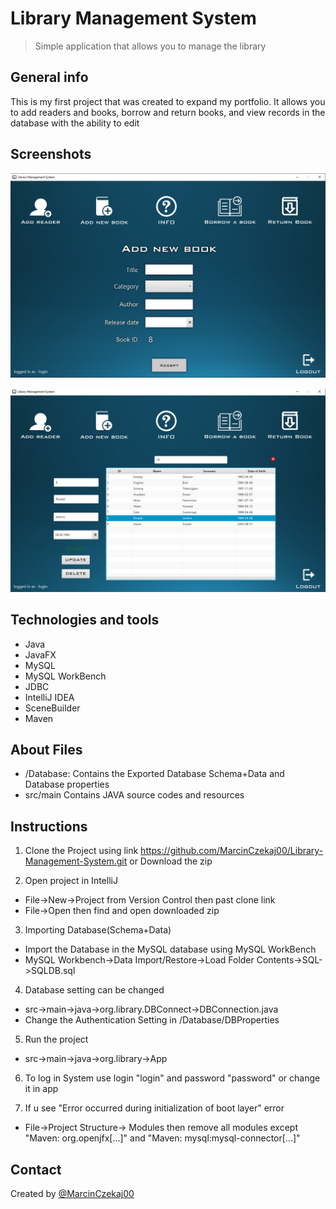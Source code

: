 # Library Management System
> Simple application that allows you to manage the library 

## General info
This is my first project that was created to expand my portfolio.
It allows you to add readers and books, borrow and return books, and view records in the database with the ability to edit 

## Screenshots
![Alt text](./src/main/resources/screenshots/ss1.png?raw=true)

![Alt text](./src/main/resources/screenshots/ss2.png?raw=true)

## Technologies and tools
* Java
* JavaFX
* MySQL
* MySQL WorkBench
* JDBC
* IntelliJ IDEA
* SceneBuilder
* Maven

## About Files
* /Database: Contains the Exported Database Schema+Data and Database properties
* src/main Contains JAVA source codes and resources 

## Instructions
1) Clone the Project using link https://github.com/MarcinCzekaj00/Library-Management-System.git or Download the zip

2) Open project in IntelliJ
- File->New->Project from Version Control then past clone link
- File->Open then find and open downloaded zip

3) Importing Database(Schema+Data)
- Import the Database in the MySQL database using MySQL WorkBench
- MySQL Workbench->Data Import/Restore->Load Folder Contents->SQL->SQLDB.sql

4) Database setting can be changed
- src->main->java->org.library.DBConnect->DBConnection.java
- Change the Authentication Setting in /Database/DBProperties

5) Run the project
- src->main->java->org.library->App

6) To log in System use login "login" and password "password" or change it in app

7) If u see "Error occurred during initialization of boot layer" error
- File->Project Structure-> Modules then remove all modules except "Maven: org.openjfx[...]" and "Maven: mysql:mysql-connector[...]"

## Contact
Created by [@MarcinCzekaj00](https://github.com/MarcinCzekaj00/)
